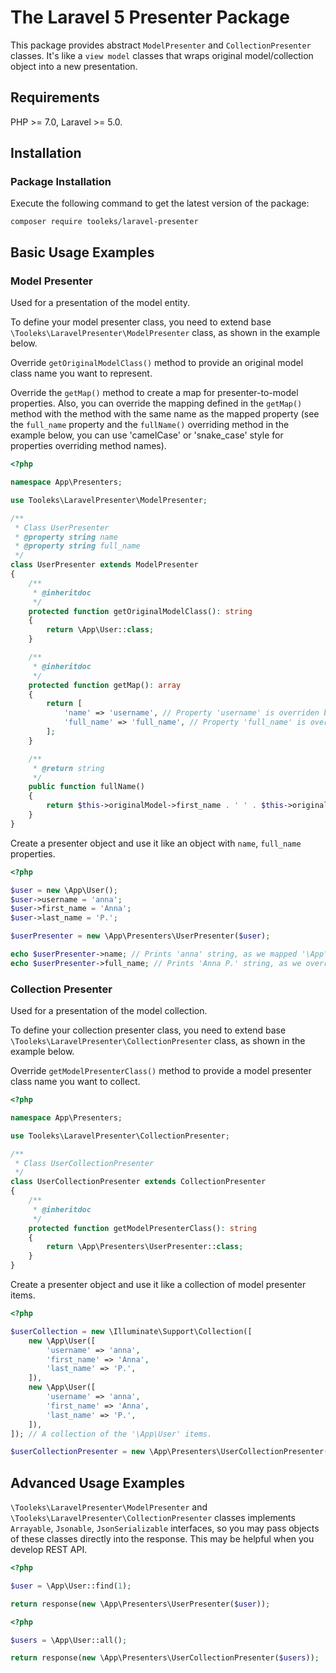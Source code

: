 # The Laravel 5 Presenter Package

This package provides abstract `ModelPresenter` and `CollectionPresenter` classes. It's like a `view model` classes that wraps original model/collection object into a new presentation.

## Requirements

PHP >= 7.0, Laravel >= 5.0.

## Installation

### Package Installation

Execute the following command to get the latest version of the package:

```shell
composer require tooleks/laravel-presenter
```

## Basic Usage Examples

### Model Presenter

Used for a presentation of the model entity.

To define your model presenter class, you need to extend base `\Tooleks\LaravelPresenter\ModelPresenter` class, as shown in the example below.

Override `getOriginalModelClass()` method to provide an original model class name you want to represent.

Override the `getMap()` method to create a map for presenter-to-model properties. Also, you can override the mapping defined in the `getMap()` method with the method with the same name as the mapped property (see the `full_name` property and the `fullName()` overriding method in the example below, you can use 'camelCase' or 'snake_case' style for properties overriding method names).

```php
<?php

namespace App\Presenters;

use Tooleks\LaravelPresenter\ModelPresenter;

/**
 * Class UserPresenter
 * @property string name
 * @property string full_name
 */
class UserPresenter extends ModelPresenter
{
    /**
     * @inheritdoc
     */
    protected function getOriginalModelClass(): string
    {
        return \App\User::class;
    }

    /**
     * @inheritdoc
     */
    protected function getMap(): array
    {
        return [
            'name' => 'username', // Property 'username' is overriden by 'name' property.
            'full_name' => 'full_name', // Property 'full_name' is overriden in the 'fullName()' method.
        ];
    }

    /**
     * @return string
     */
    public function fullName()
    {
        return $this->originalModel->first_name . ' ' . $this->originalModel->last_name;
    }
}

```

Create a presenter object and use it like an object with `name`, `full_name` properties.

```php
<?php

$user = new \App\User();
$user->username = 'anna';
$user->first_name = 'Anna';
$user->last_name = 'P.';

$userPresenter = new \App\Presenters\UserPresenter($user);

echo $userPresenter->name; // Prints 'anna' string, as we mapped '\App\User' 'username' property to '\App\Presenters\UserPresenter' 'name' property.
echo $userPresenter->full_name; // Prints 'Anna P.' string, as we override '\App\Presenters\UserPresenter' 'full_name' property with the 'fullName()' method.

```

### Collection Presenter

Used for a presentation of the model collection.

To define your collection presenter class, you need to extend base `\Tooleks\LaravelPresenter\CollectionPresenter` class, as shown in the example below.

Override `getModelPresenterClass()` method to provide a model presenter class name you want to collect.

```php
<?php

namespace App\Presenters;

use Tooleks\LaravelPresenter\CollectionPresenter;

/**
 * Class UserCollectionPresenter
 */
class UserCollectionPresenter extends CollectionPresenter
{
    /**
     * @inheritdoc
     */
    protected function getModelPresenterClass(): string
    {
        return \App\Presenters\UserPresenter::class;
    }
}

```

Create a presenter object and use it like a collection of model presenter items.

```php
<?php

$userCollection = new \Illuminate\Support\Collection([
    new \App\User([
        'username' => 'anna',
        'first_name' => 'Anna',
        'last_name' => 'P.',
    ]),
    new \App\User([
        'username' => 'anna',
        'first_name' => 'Anna',
        'last_name' => 'P.',
    ]),
]); // A collection of the '\App\User' items.

$userCollectionPresenter = new \App\Presenters\UserCollectionPresenter($userCollection); // A collection of the '\App\Presenters\UserPresenter' items.

```

## Advanced Usage Examples

`\Tooleks\LaravelPresenter\ModelPresenter` and `\Tooleks\LaravelPresenter\CollectionPresenter` classes implements `Arrayable`, `Jsonable`, `JsonSerializable` interfaces, so you may pass objects of these classes directly into the response. This may be helpful when you develop REST API.

```php
<?php

$user = \App\User::find(1);

return response(new \App\Presenters\UserPresenter($user));

```

```php
<?php

$users = \App\User::all();

return response(new \App\Presenters\UserCollectionPresenter($users));

```
